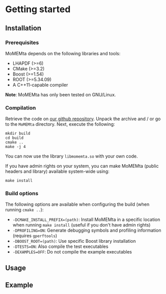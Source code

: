 # Getting started

## Installation

### Prerequisites

MoMEMta depends on the following libraries and tools:

 - LHAPDF (>=6)
 - CMake (>=3.2)
 - Boost (>=1.54)
 - ROOT (>=5.34.09)
 - A C++11-capable compiler

**Note**: MoMEMta has only been tested on GNU/Linux.

### Compilation

Retrieve the code on [our github repository](https://github.com/MoMEMta/MoMEMta/releases). Unpack the archive and / or go to the `MoMEMta` directory. Next, execute the following:
```
mkdir build
cd build
cmake ..
make -j 4
```
You can now use the library `libmomemta.so` with your own code.

If you have admin rights on your system, you can make MoMEMta (public headers and library) available system-wide using:
```
make install
```

### Build options

The following options are available when configuring the build (when running `cmake ..`):

   * `-DCMAKE_INSTALL_PREFIX=(path)`: Install MoMEMta in a specific location when running `make install` (useful if you don't have admin rights)
   * `-DPROFILING=ON`: Generate debugging symbols and profiling information (requires `gperftools`)
   * `-DBOOST_ROOT=(path)`: Use specific Boost library installation
   * `-DTESTS=ON`: Also compile the test executables
   * `-DEXAMPLES=OFF`: Do not compile the example executables

## Usage

## Example
